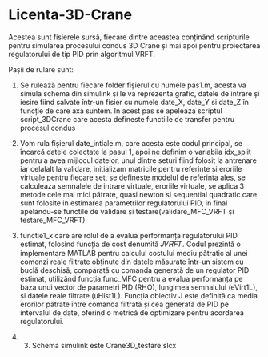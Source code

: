 # Licenta-3D-Crane

Acestea sunt fisierele sursă, fiecare dintre aceastea conținând scripturile pentru simularea procesului condus 3D Crane și mai apoi pentru proiectarea regulatorului de tip PID prin algoritmul VRFT.

Pașii de rulare sunt:

1) Se rulează pentru fiecare folder fișierul cu numele pas1.m, acesta va simula schema din simulink și le va reprezenta grafic, datele de intrare și iesire fiind salvate într-un fisier cu numele date_X, date_Y si date_Z în funcție de care axa suntem. In acest pas se apeleaza scriptul script_3DCrane care acesta defineste functiile de transfer pentru procesul condus

2) Vom rula fișierul date_intiale.m, care acesta este codul principal, se încarcă  datele colectate la pasul 1, apoi ne definim o variabila idx_split pentru a avea mijlocul datelor, unul dintre seturi fiind folosit la antrenare iar celalalt la validare, initializam matricile pentru referinte si eroriile virtuale pentru fiecare set, se defineste modelul de referinta ales,  se calculeaza semnalele de intrare virtuale, eroriile virtuale, se aplica 3 metode cele mai mici pătrate, quasi newton si sequential quadratic care sunt folosite in estimarea parametrilor regulatorului PID, in final apelandu-se functile de validare și testare(validare_MFC_VRFT și testare_MFC_VRFT)

4) functie1_x care are rolul de a evalua performanța regulatorului PID estimat, folosind funcția de cost denumită 𝐽𝑉𝑅𝐹𝑇. Codul prezintă o implementare MATLAB pentru calculul costului mediu pătratic al unei comenzi reale filtrate obținute din datele măsurate într-un sistem cu buclă deschisă, comparată cu comanda generată de un regulator PID estimat, utilizând funcția func_MFC pentru a evalua performanța pe baza unui vector de parametri PID (RHO), lungimea semnalului (eVirt1L), și datele reale filtrate (uHist1L). Funcția obiectiv J este definită ca media erorilor pătrate între comanda filtrată și cea generată de PID pe intervalul de date, oferind o metrică de optimizare pentru acordarea regulatorului.

5) 3) Schema simulink este Crane3D_testare.slcx
